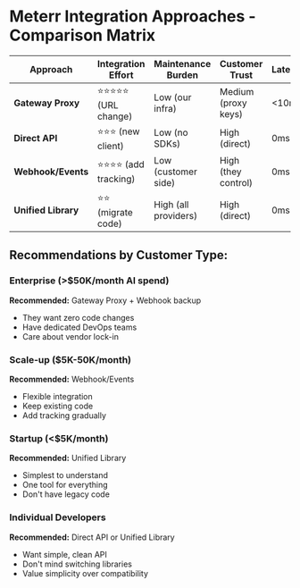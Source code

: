# Meterr Integration Approaches - Comparison Matrix

| Approach | Integration Effort | Maintenance Burden | Customer Trust | Latency | Works With |
|----------|-------------------|-------------------|----------------|---------|------------|
| **Gateway Proxy** | ⭐⭐⭐⭐⭐ (URL change) | Low (our infra) | Medium (proxy keys) | <10ms | Everything |
| **Direct API** | ⭐⭐⭐ (new client) | Low (no SDKs) | High (direct) | 0ms | Our client only |
| **Webhook/Events** | ⭐⭐⭐⭐ (add tracking) | Low (customer side) | High (they control) | 0ms | Everything |
| **Unified Library** | ⭐⭐ (migrate code) | High (all providers) | High (direct) | 0ms | Our library only |

## Recommendations by Customer Type:

### Enterprise (>$50K/month AI spend)
**Recommended:** Gateway Proxy + Webhook backup
- They want zero code changes
- Have dedicated DevOps teams
- Care about vendor lock-in

### Scale-up ($5K-50K/month)
**Recommended:** Webhook/Events
- Flexible integration
- Keep existing code
- Add tracking gradually

### Startup (<$5K/month)
**Recommended:** Unified Library
- Simplest to understand
- One tool for everything
- Don't have legacy code

### Individual Developers
**Recommended:** Direct API or Unified Library
- Want simple, clean API
- Don't mind switching libraries
- Value simplicity over compatibility